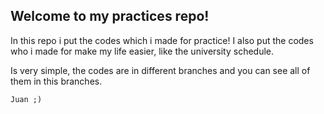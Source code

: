 ## Welcome to my practices repo!

In this repo i put the codes which i made for practice! I also put the codes who i made for make my life easier, like the university schedule.

Is very simple, the codes are in different branches and you can see all of them in this branches. 

`Juan ;)`